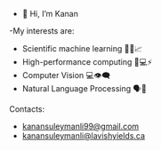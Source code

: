 - 👋 Hi, I’m Kanan

-My interests are:

- Scientific machine learning 🧪🧬📈
-  High-performance computing 🚀💻⚡
- Computer Vision 💻👁️‍🗨️
- Natural Language Processing 🗣️📝


Contacts:

-  kanansuleymanli99@gmail.com
-  kanansuleymanli@lavishyields.ca
